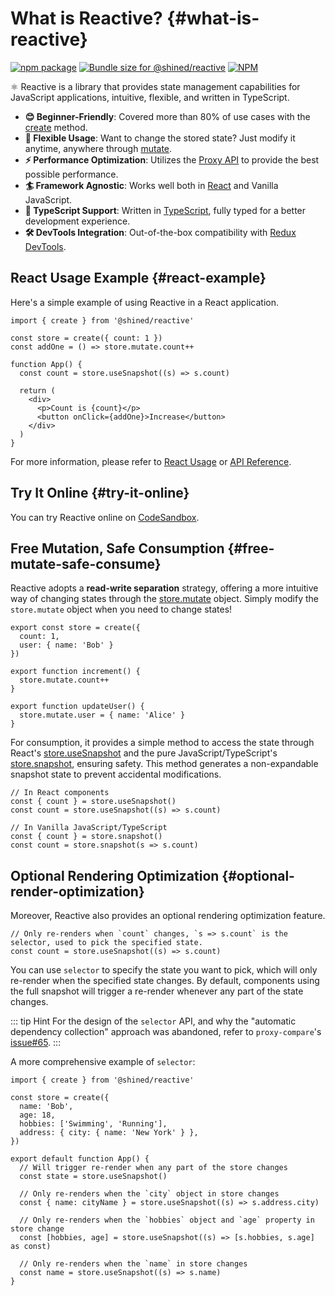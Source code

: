 # What is Reactive? \{#what-is-reactive}

<a href="https://npmjs.com/package/@shined/reactive"><img src="https://img.shields.io/npm/v/@shined/reactive.svg" alt="npm package"></a>
<a href="https://pkg-size.dev/@shined/reactive"><img src="https://pkg-size.dev/badge/bundle/17299" title="Bundle size for @shined/reactive"></a>
<a href="https://github.com/sheinsight/reactive/blob/main/LICENSE"><img alt="NPM" src="https://img.shields.io/npm/l/%40shined%2Freactive"></a>

⚛️ Reactive is a library that provides state management capabilities for JavaScript applications, intuitive, flexible, and written in TypeScript.

- **😊 Beginner-Friendly**: Covered more than 80% of use cases with the [create](/reference/basic/create) method.
- **🧩 Flexible Usage**: Want to change the stored state? Just modify it anytime, anywhere through [mutate](/reference/basic/create#store-mutate).
- **⚡️ Performance Optimization**: Utilizes the [Proxy API](https://developer.mozilla.org/en-US/docs/Web/JavaScript/Reference/Global_Objects/Proxy) to provide the best possible performance.
- **🏄 Framework Agnostic**: Works well both in [React](https://react.dev/) and Vanilla JavaScript.
- **🦄 TypeScript Support**: Written in [TypeScript](https://www.typescriptlang.org/), fully typed for a better development experience.
- **🛠️ DevTools Integration**: Out-of-the-box compatibility with [Redux DevTools](https://github.com/reduxjs/redux-devtools#redux-devtools).

## React Usage Example \{#react-example}

Here's a simple example of using Reactive in a React application.

```tsx
import { create } from '@shined/reactive'

const store = create({ count: 1 })
const addOne = () => store.mutate.count++

function App() {
  const count = store.useSnapshot((s) => s.count)

  return (
    <div>
      <p>Count is {count}</p>
      <button onClick={addOne}>Increase</button>
    </div>
  )
}
```

For more information, please refer to [React Usage](/usage/react) or [API Reference](/reference/basic/create).

## Try It Online \{#try-it-online}

You can try Reactive online on [CodeSandbox](https://githubbox.com/sheinsight/reactive/tree/main/examples/basic).

## Free Mutation, Safe Consumption \{#free-mutate-safe-consume}

Reactive adopts a **read-write separation** strategy, offering a more intuitive way of changing states through the [store.mutate](/reference/basic/create#store-mutate) object. Simply modify the `store.mutate` object when you need to change states!

```tsx
export const store = create({
  count: 1,
  user: { name: 'Bob' }
})

export function increment() {
  store.mutate.count++
}

export function updateUser() {
  store.mutate.user = { name: 'Alice' }
}
```

For consumption, it provides a simple method to access the state through React's [store.useSnapshot](/reference/basic/create#store-use-snapshot) and the pure JavaScript/TypeScript's [store.snapshot](/reference/basic/create#store-snapshot), ensuring safety. This method generates a non-expandable snapshot state to prevent accidental modifications.

```tsx
// In React components
const { count } = store.useSnapshot()
const count = store.useSnapshot((s) => s.count)

// In Vanilla JavaScript/TypeScript
const { count } = store.snapshot()
const count = store.snapshot(s => s.count)
```

## Optional Rendering Optimization \{#optional-render-optimization}

Moreover, Reactive also provides an optional rendering optimization feature.

```tsx
// Only re-renders when `count` changes, `s => s.count` is the selector, used to pick the specified state.
const count = store.useSnapshot((s) => s.count)
```

You can use `selector` to specify the state you want to pick, which will only re-render when the specified state changes. By default, components using the full snapshot will trigger a re-render whenever any part of the state changes.

::: tip Hint
For the design of the `selector` API, and why the "automatic dependency collection" approach was abandoned, refer to `proxy-compare`'s [issue#65](https://github.com/dai-shi/proxy-compare/issues/65).
:::

A more comprehensive example of `selector`:

```tsx
import { create } from '@shined/reactive'

const store = create({
  name: 'Bob',
  age: 18,
  hobbies: ['Swimming', 'Running'],
  address: { city: { name: 'New York' } },
})

export default function App() {
  // Will trigger re-render when any part of the store changes
  const state = store.useSnapshot()

  // Only re-renders when the `city` object in store changes
  const { name: cityName } = store.useSnapshot((s) => s.address.city)

  // Only re-renders when the `hobbies` object and `age` property in store change
  const [hobbies, age] = store.useSnapshot((s) => [s.hobbies, s.age] as const)

  // Only re-renders when the `name` in store changes
  const name = store.useSnapshot((s) => s.name)
}
```
